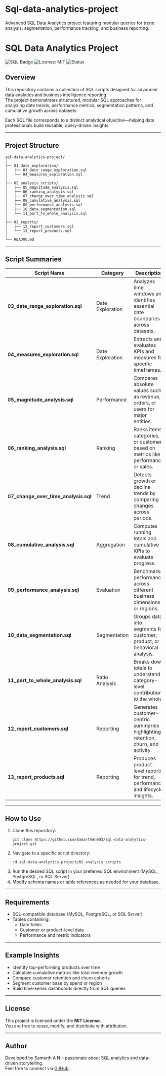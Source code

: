 # Sql-data-analytics-project
Advanced SQL Data Analytics project featuring modular queries for trend analysis, segmentation, performance tracking, and business reporting.

# SQL Data Analytics Project

![SQL Badge](https://img.shields.io/badge/SQL-Analysis-blue)
![License: MIT](https://img.shields.io/badge/License-MIT-green)
![Status](https://img.shields.io/badge/Status-Active-success)

## Overview

This repository contains a collection of SQL scripts designed for advanced data analytics and business intelligence reporting.  
The project demonstrates structured, modular SQL approaches for analyzing date trends, performance metrics, segmentation patterns, and cumulative growth across datasets.

Each SQL file corresponds to a distinct analytical objective—helping data professionals build reusable, query-driven insights.

---

## Project Structure

```
sql-data-analytics-project/
│
├── 01_date_exploration/
│   ├── 03_date_range_exploration.sql
│   └── 04_measures_exploration.sql
│
├── 02_analysis_scripts/
│   ├── 05_magnitude_analysis.sql
│   ├── 06_ranking_analysis.sql
│   ├── 07_change_over_time_analysis.sql
│   ├── 08_cumulative_analysis.sql
│   ├── 09_performance_analysis.sql
│   ├── 10_data_segmentation.sql
│   └── 11_part_to_whole_analysis.sql
│
├── 03_reports/
│   ├── 12_report_customers.sql
│   └── 13_report_products.sql
│
└── README.md
```

---

## Script Summaries

| Script Name | Category | Description |
|--------------|-----------|-------------|
| **03_date_range_exploration.sql** | Date Exploration | Analyzes time windows and identifies essential date boundaries across datasets. |
| **04_measures_exploration.sql** | Date Exploration | Extracts and evaluates KPIs and measures for specific timeframes. |
| **05_magnitude_analysis.sql** | Performance | Compares absolute values such as revenue, orders, or users for major entities. |
| **06_ranking_analysis.sql** | Ranking | Ranks items, categories, or customers based on metrics like performance or sales. |
| **07_change_over_time_analysis.sql** | Trend | Detects growth or decline trends by comparing changes across periods. |
| **08_cumulative_analysis.sql** | Aggregation | Computes running totals and cumulative KPIs to evaluate progress. |
| **09_performance_analysis.sql** | Evaluation | Benchmarks performance across different business dimensions or regions. |
| **10_data_segmentation.sql** | Segmentation | Groups data into segments for customer, product, or behavioral analysis. |
| **11_part_to_whole_analysis.sql** | Ratio Analysis | Breaks down totals to understand category-level contributions to the whole. |
| **12_report_customers.sql** | Reporting | Generates customer-centric summaries highlighting retention, churn, and activity. |
| **13_report_products.sql** | Reporting | Produces product-level reports for trend, performance, and lifecycle insights. |

---

## How to Use

1. Clone this repository:
   ```
   git clone https://github.com/SamarthAn003/Sql-data-analytics-project.git
   ```
2. Navigate to a specific script directory:
   ```
   cd sql-data-analytics-project/02_analysis_scripts
   ```
3. Run the desired SQL script in your preferred SQL environment (MySQL, PostgreSQL, or SQL Server).
4. Modify schema names or table references as needed for your database.

---

## Requirements

- SQL-compatible database (MySQL, PostgreSQL, or SQL Server)
- Tables containing:
  - Date fields
  - Customer or product-level data
  - Performance and metric indicators

---

## Example Insights

- Identify top-performing products over time  
- Calculate cumulative metrics like total revenue growth  
- Compare customer retention and churn cohorts  
- Segment customer base by spend or region  
- Build time-series dashboards directly from SQL queries  

---

## License

This project is licensed under the **MIT License**.  
You are free to reuse, modify, and distribute with attribution.

---

## Author

Developed by Samarth A N – passionate about SQL analytics and data-driven storytelling.  
Feel free to connect via [GitHub](https://github.com/SamarthAn003).
```

